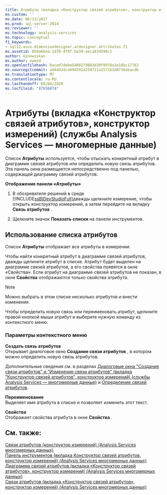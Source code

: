 ```yaml
---
title: Атрибуты (вкладка «Конструктор связей атрибутов», конструктор измерений) (Analysis Services-многомерные данные) | Документация Майкрософт
ms.custom: ''
ms.date: 06/13/2017
ms.prod: sql-server-2014
ms.reviewer: ''
ms.technology: analysis-services
ms.topic: conceptual
f1_keywords:
- sql12.asvs.dimensiondesigner.ardesigner.attributes.f1
ms.assetid: 850a68aa-1d70-4f0f-ba39-aeca834596c1
author: minewiskan
ms.author: owend
ms.openlocfilehash: baced7debe540827d603d39f9978a1e18bc17762
ms.sourcegitcommit: ad4d92dce894592a259721a1571b1d8736abacdb
ms.translationtype: MT
ms.contentlocale: ru-RU
ms.lasthandoff: 08/04/2020
ms.locfileid: "87656874"
---
```

# <a name="attributes-attribute-relationship-designer-tab-dimension-designer-analysis-services---multidimensional-data"></a>Атрибуты (вкладка «Конструктор связей атрибутов», конструктор измерений) (службы Analysis Services — многомерные данные)
  Список **Атрибуты** используется, чтобы отыскать конкретный атрибут в диаграмме связей атрибутов или определить новую связь атрибутов. Эта панель окна размещается непосредственно под панелью, содержащей диаграмму связей атрибутов.  
  
 **Отображение панели «Атрибуты»**  
  
1.  В обозревателе решений в среде [!INCLUDE[ssBIDevStudioFull](../includes/ssbidevstudiofull-md.md)]дважды щелкните измерение, чтобы открыть конструктор измерений, а затем перейдите на вкладку **Связь атрибутов** .  
  
2.  Щелкните значок **Показать списки** на панели инструментов.  
  
## <a name="using-the-attributes-list"></a>Использование списка атрибутов  
 Список **Атрибуты** отображает все атрибуты в измерении.  
  
 Чтобы найти конкретный атрибут в диаграмме связей атрибутов, дважды щелкните атрибут в списке. Атрибут будет выделен на диаграмме связей атрибутов, а его свойства появятся в окне «Свойства». Если атрибут на диаграмме связей атрибутов не показан, в окне **Свойства** отображаются только свойства атрибута.  
  
> [!NOTE]  
>  Можно выбрать в этом списке несколько атрибутов и внести изменения.  
  
 Чтобы определить новую связь или переименовать атрибут, щелкните правой кнопкой мыши атрибут и выберите нужную команду из контекстного меню.  
  
### <a name="shortcut-menu-options"></a>Параметры контекстного меню  
 **Создать связь атрибутов**  
 Открывает диалоговое окно **Создание связи атрибутов** , в котором можно определить новую связь атрибутов.  
  
 Дополнительные сведения см. в разделах [Диалоговые окна "Создание связи атрибутов" и "Изменение связи атрибутов" (вкладка "Конструктор связей атрибутов", конструктор измерений) (службы Analysis Services — многомерные данные)](create-edit-attribute-relationships-dialog-boxes-analysis-services-multidimensional-data.md) и [Определение связей атрибутов](multidimensional-models/attribute-relationships-define.md).  
  
 **Переименование**  
 Выделяет имя атрибута в списке и позволяет изменить этот текст.  
  
 **Свойства**  
 Отображает свойства атрибута в окне **Свойства** .  
  
## <a name="see-also"></a>См. также:  
 [Связи атрибутов &#40;конструктор измерений&#41; &#40;Analysis Services многомерных данных&#41;](attribute-relationships-dimension-designer-analysis-services-multidimensional-data.md)   
 [Панель инструментов &#40;вкладка Конструктор связей атрибутов, конструктор измерений&#41; &#40;Analysis Services многомерных данных&#41;](toolbar-attribute-relationship-dimension-designer-analysis-services-multidimensional-data.md)   
 [Диаграмма связей атрибутов &#40;вкладка «Конструктор связей атрибутов», конструктор измерений&#41; &#40;Analysis Services многомерных данных&#41;](attribute-relationship-diagram-analysis-services-multidimensional-data.md)   
 [Связи атрибутов &#40;вкладка «Конструктор связей атрибутов», конструктор измерений&#41; &#40;Analysis Services многомерных данных&#41;](attribute-relationships-designer-tab-dimension-designer-analysis-services-multidimensional-data.md)  
  
  
